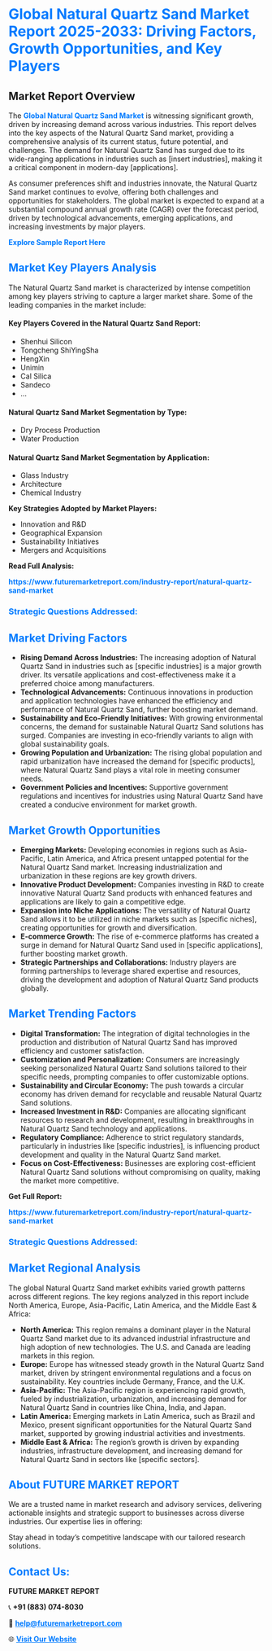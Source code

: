 <h1 style="color: #007BFF;">Global Natural Quartz Sand Market Report 2025-2033: Driving Factors, Growth Opportunities, and Key Players</h1>

<section id="overview">
<h2>Market Report Overview</h2>
<p>The <a href="https://www.futuremarketreport.com/industry-report/natural-quartz-sand-market" style="color: #007BFF; text-decoration: none;"><strong>Global Natural Quartz Sand Market</strong></a> is witnessing significant growth, driven by increasing demand across various industries. This report delves into the key aspects of the Natural Quartz Sand market, providing a comprehensive analysis of its current status, future potential, and challenges. The demand for Natural Quartz Sand has surged due to its wide-ranging applications in industries such as [insert industries], making it a critical component in modern-day [applications].</p>
<p>As consumer preferences shift and industries innovate, the Natural Quartz Sand market continues to evolve, offering both challenges and opportunities for stakeholders. The global market is expected to expand at a substantial compound annual growth rate (CAGR) over the forecast period, driven by technological advancements, emerging applications, and increasing investments by major players.</p>
</section>

<section id="overview">
<p><a href="https://www.futuremarketreport.com/request-sample/reportId=105655" style="color: #007BFF; text-decoration: none;"><strong>Explore Sample Report Here</strong></a></p>
</section>

<section id="key-players">
<h2 style="color: #007BFF;">Market Key Players Analysis</h2>
<p>The Natural Quartz Sand market is characterized by intense competition among key players striving to capture a larger market share. Some of the leading companies in the market include:</p>
<h4>Key Players Covered in the Natural Quartz Sand Report:</h4>
<ul><li>Shenhui Silicon</li><li>Tongcheng ShiYingSha</li><li>HengXin</li><li>Unimin</li><li>Cal Silica</li><li>Sandeco</li><li>...</li></ul>
<h4>Natural Quartz Sand Market Segmentation by Type:</h4>
<ul><li>Dry Process Production</li><li>Water Production</li></ul>

<h4>Natural Quartz Sand Market Segmentation by Application:</h4>
<ul><li>Glass Industry</li><li>Architecture</li><li>Chemical Industry</li></ul>
<p><strong>Key Strategies Adopted by Market Players:</strong></p>
<ul>
<li>Innovation and R&D</li>
<li>Geographical Expansion</li>
<li>Sustainability Initiatives</li>
<li>Mergers and Acquisitions</li>
</ul>
</section>

<section>
<p><strong>Read Full Analysis: </strong></p><a href="https://www.futuremarketreport.com/industry-report/natural-quartz-sand-market" style="color: #007BFF; text-decoration: none;"><strong>https://www.futuremarketreport.com/industry-report/natural-quartz-sand-market</strong></a>
<h3 style="color: #007BFF;">Strategic Questions Addressed:</h3>
</section>

<section id="driving-factors">
<h2 style="color: #007BFF;">Market Driving Factors</h2>
<ul>
<li><strong>Rising Demand Across Industries:</strong> The increasing adoption of Natural Quartz Sand in industries such as [specific industries] is a major growth driver. Its versatile applications and cost-effectiveness make it a preferred choice among manufacturers.</li>
<li><strong>Technological Advancements:</strong> Continuous innovations in production and application technologies have enhanced the efficiency and performance of Natural Quartz Sand, further boosting market demand.</li>
<li><strong>Sustainability and Eco-Friendly Initiatives:</strong> With growing environmental concerns, the demand for sustainable Natural Quartz Sand solutions has surged. Companies are investing in eco-friendly variants to align with global sustainability goals.</li>
<li><strong>Growing Population and Urbanization:</strong> The rising global population and rapid urbanization have increased the demand for [specific products], where Natural Quartz Sand plays a vital role in meeting consumer needs.</li>
<li><strong>Government Policies and Incentives:</strong> Supportive government regulations and incentives for industries using Natural Quartz Sand have created a conducive environment for market growth.</li>
</ul>
</section>

<section id="growth-opportunities">
<h2 style="color: #007BFF;">Market Growth Opportunities</h2>
<ul>
<li><strong>Emerging Markets:</strong> Developing economies in regions such as Asia-Pacific, Latin America, and Africa present untapped potential for the Natural Quartz Sand market. Increasing industrialization and urbanization in these regions are key growth drivers.</li>
<li><strong>Innovative Product Development:</strong> Companies investing in R&D to create innovative Natural Quartz Sand products with enhanced features and applications are likely to gain a competitive edge.</li>
<li><strong>Expansion into Niche Applications:</strong> The versatility of Natural Quartz Sand allows it to be utilized in niche markets such as [specific niches], creating opportunities for growth and diversification.</li>
<li><strong>E-commerce Growth:</strong> The rise of e-commerce platforms has created a surge in demand for Natural Quartz Sand used in [specific applications], further boosting market growth.</li>
<li><strong>Strategic Partnerships and Collaborations:</strong> Industry players are forming partnerships to leverage shared expertise and resources, driving the development and adoption of Natural Quartz Sand products globally.</li>
</ul>
</section>

<section id="trending-factors">
<h2 style="color: #007BFF;">Market Trending Factors</h2>
<ul>
<li><strong>Digital Transformation:</strong> The integration of digital technologies in the production and distribution of Natural Quartz Sand has improved efficiency and customer satisfaction.</li>
<li><strong>Customization and Personalization:</strong> Consumers are increasingly seeking personalized Natural Quartz Sand solutions tailored to their specific needs, prompting companies to offer customizable options.</li>
<li><strong>Sustainability and Circular Economy:</strong> The push towards a circular economy has driven demand for recyclable and reusable Natural Quartz Sand solutions.</li>
<li><strong>Increased Investment in R&D:</strong> Companies are allocating significant resources to research and development, resulting in breakthroughs in Natural Quartz Sand technology and applications.</li>
<li><strong>Regulatory Compliance:</strong> Adherence to strict regulatory standards, particularly in industries like [specific industries], is influencing product development and quality in the Natural Quartz Sand market.</li>
<li><strong>Focus on Cost-Effectiveness:</strong> Businesses are exploring cost-efficient Natural Quartz Sand solutions without compromising on quality, making the market more competitive.</li>
</ul>
</section>

<section>
<p><strong>Get Full Report: </strong></p><a href="https://www.futuremarketreport.com/industry-report/natural-quartz-sand-market" style="color: #007BFF; text-decoration: none;"><strong>https://www.futuremarketreport.com/industry-report/natural-quartz-sand-market</strong></a>
<h3 style="color: #007BFF;">Strategic Questions Addressed:</h3>
</section>


<section id="regional-analysis">
<h2 style="color: #007BFF;">Market Regional Analysis</h2>
<p>The global Natural Quartz Sand market exhibits varied growth patterns across different regions. The key regions analyzed in this report include North America, Europe, Asia-Pacific, Latin America, and the Middle East & Africa:</p>
<ul>
<li><strong>North America:</strong> This region remains a dominant player in the Natural Quartz Sand market due to its advanced industrial infrastructure and high adoption of new technologies. The U.S. and Canada are leading markets in this region.</li>
<li><strong>Europe:</strong> Europe has witnessed steady growth in the Natural Quartz Sand market, driven by stringent environmental regulations and a focus on sustainability. Key countries include Germany, France, and the U.K.</li>
<li><strong>Asia-Pacific:</strong> The Asia-Pacific region is experiencing rapid growth, fueled by industrialization, urbanization, and increasing demand for Natural Quartz Sand in countries like China, India, and Japan.</li>
<li><strong>Latin America:</strong> Emerging markets in Latin America, such as Brazil and Mexico, present significant opportunities for the Natural Quartz Sand market, supported by growing industrial activities and investments.</li>
<li><strong>Middle East & Africa:</strong> The region’s growth is driven by expanding industries, infrastructure development, and increasing demand for Natural Quartz Sand in sectors like [specific sectors].</li>
</ul>
</section>

<footer>
<h2 style="color: #007BFF;">About FUTURE MARKET REPORT</h2>
<p>We are a trusted name in market research and advisory services, delivering actionable insights and strategic support to businesses across diverse industries. Our expertise lies in offering:</p>

<p>Stay ahead in today’s competitive landscape with our tailored research solutions.</p>

<h2 style="color: #007BFF;">Contact Us:</h2>
<p><strong>FUTURE MARKET REPORT</strong></p>
<p>📞 <strong>+91 (883) 074-8030</strong></p>
<p>📧 <strong><a href="mailto:help@futuremarketreport.com" style="color: #007BFF;">help@futuremarketreport.com</a></strong></p>
<p>🌐 <strong><a href="https://www.futuremarketreport.com/" style="color: #007BFF;">Visit Our Website</a></strong></p>
</footer>